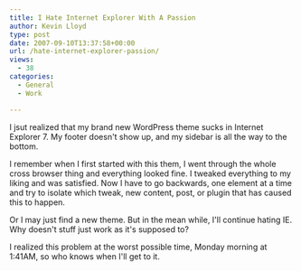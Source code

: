 ```yaml
---
title: I Hate Internet Explorer With A Passion
author: Kevin Lloyd
type: post
date: 2007-09-10T13:37:58+00:00
url: /hate-internet-explorer-passion/
views:
  - 38
categories:
  - General
  - Work

---
```

I jsut realized that my brand new WordPress theme sucks in Internet Explorer 7. My footer doesn't show up, and my sidebar is all the way to the bottom.

I remember when I first started with this them, I went through the whole cross browser thing and everything looked fine. I tweaked everything to my liking and was satisfied. Now I have to go backwards, one element at a time and try to isolate which tweak, new content, post, or plugin that has caused this to happen.

Or I may just find a new theme. But in the mean while, I'll continue hating IE. Why doesn't stuff just work as it's supposed to?

I realized this problem at the worst possible time, Monday morning at 1:41AM, so who knows when I'll get to it.